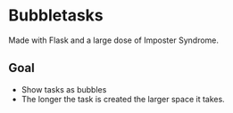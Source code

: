 # Bubbletasks
Made with Flask and a large dose of Imposter Syndrome.


## Goal
- Show tasks as bubbles
- The longer the task is created the larger space it takes.

